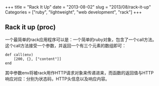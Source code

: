 +++
title = "Rack It Up"
date = "2013-08-02"
slug = "2013/08/rack-it-up"
Categories = ["ruby", "lightweight", "web development", "rack"]
+++

## Rack it up (proc)

一个最简单的rack应用程序可以是：一个简单的ruby对象，包含了一个call方法。这个call方法接受一个参数，并返回一个有三个元素的数组即可：

```
def call(env)
	[200, {}, ["content"]]
end
```

其中参数env将被rack用作HTTP请求对象来传递进来，而函数的返回值与HTTP响应对应：分别为状态码，HTTP头信息以及响应内容。
